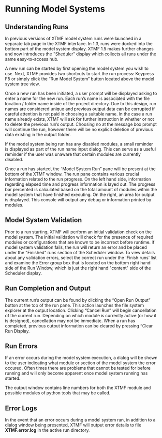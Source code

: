 # Running Model Systems

## Understanding Runs

In previous versions of XTMF model system runs were launched in a separate tab page in the XTMF interface. In 1.3, runs were docked into the bottom part of the model system display. XTMF 1.5 makes further changes and now introduces the "Sheduler" display which
collects all runs under the same easy-to-access hub.

A new run can be started by first opening the model system you wish to use. Next, XTMF provides two shortcuts to start the run process: Keypress F5 or simply click the “Run Model System” button located above the model system tree view.

Once a new run has been initiated, a user prompt will be displayed asking to enter a name for the new run. Each run’s name is associated with the file location / folder name inside of the project directory. Due to this design, run names are considered unique and previous output data can be corrupted if careful attention is not paid in choosing a suitable name. In the case a run name already exists, XTMF will ask for further instruction in whether or not to delete the previous run’s output. Choosing no at the message box prompt will continue the run, however there will be no explicit deletion of previous data existing in the output folder.

If the model system being run has any disabled modules, a small reminder is displayed as part of the run name input dialog. This can serve as a useful reminder if the user was unaware that certain modules are currently disabled.

Once a run has started, the “Model System Run” pane will be present at the bottom of the XTMF window. The run pane contains various crucial information related to the run progress. On the left hand side, information regarding elapsed time and progress information is layed out. The progress bar percented is calculated based on the total amount of modules within the model system that have finished executing. On the right, an area for output is displayed. This console will output any debug or information printed by modules.

## Model System Validation

Prior to a run starting, XTMF will perform an initial validation check on the model system. The initial validation will check for the presence of required modules or configurations that are known to be incorrect before runtime. If model system validation fails, the run will return an error and be placed under the "Finished" runs section of the Scheduler window. To view details about any validation errors, select the correct run under the 'Finish runs' list and examine the Error group box that is located on the bottom
right hand side of the Run Window, which is just the right hand "content" side of the Scheduler display.

## Run Completion and Output

The current run’s output can be found by clicking the “Open Run Output” button at the top of the run pane. This action launches the file system explorer at the output location. Clicking “Cancel Run” will begin cancellation of the current run. Depending on which module is currently active (or how it is designed), cancellation may not be immediate. When a run has completed, previous output information can be cleared by pressing “Clear Run Display.

## Run Errors

If an error occurs during the model system execution, a dialog will be shown to the user indicating
what module or section of the model system the error occured. Often times there are problems that cannot
be tested for before running and will only become apparent once model system running has started.

The output window contains line numbers for both the XTMF module and possible modules of python tools that may be called.

## Error Logs

In the event that an error occurs during a model system run, in addition to a dialog window being presented,
XTMF will output error details to file **XTMF.error.log** in the active run directory.
